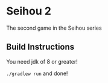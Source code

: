 # Seihou 2

The second game in the Seihou series

## Build Instructions

You need jdk of 8 or greater!

`./gradlew run` and done!
